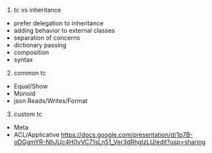 1. tc vs inheritance
- prefer delegation to inheritance
- adding behavior to external classes
- separation of concerns
- dictionary passing
- composition
- syntax
2. common tc
- Equal/Show
- Monoid
- json Reads/Writes/Format
3. custom tc
- Meta
- ACL/Applicative
https://docs.google.com/presentation/d/1p7B-oDGgmYR-NhJUc4H0vVC71sLn51_Ver3dRhgIzLU/edit?usp=sharing